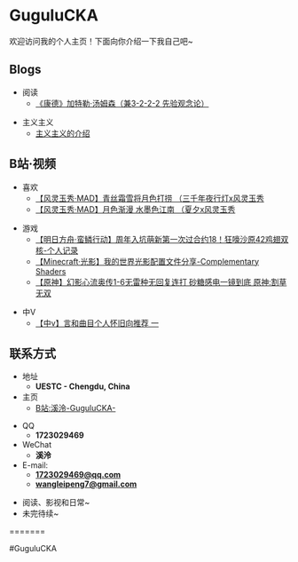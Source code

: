 # GuguluCKA

欢迎访问我的个人主页！下面向你介绍一下我自己吧\~

<!-- .slide -->

## Blogs

<!-- .slide vertical=true -->

- 阅读
  -   [ 《康德》加特勒·汤姆森（兼3-2-2-2 先验观念论）](https://gugulucka.github.io/2021/09/15/%E5%BA%B7%E5%BE%B7-%E5%8A%A0%E7%89%B9%E5%8B%92-%E6%B1%A4%E5%A7%86%E6%A3%AE-%E5%85%BC3-2-2-2-%E5%85%88%E9%AA%8C%E8%A7%82%E5%BF%B5%E8%AE%BA/)

<!-- .slide vertical=true -->

- 主义主义 
  -   [ 主义主义的介绍](https://gugulucka.github.io/2021/09/13/%E4%B8%BB%E4%B9%89%E4%B8%BB%E4%B9%89%E7%9A%84%E4%BB%8B%E7%BB%8D/)

<!-- .slide -->

## B站·视频

<!-- .slide vertical=true -->

- 喜欢 
  - [【风灵玉秀·MAD】青丝霜雪将月色打捞 （三千年夜行灯x风灵玉秀](https://www.bilibili.com/video/BV19v411h7Kd)
  - [【风灵玉秀·MAD】月色渐漫 水墨色江南 （夏夕x风灵玉秀](https://www.bilibili.com/video/BV1h5411K7pj)

<!-- .slide vertical=true -->

- 游戏
  -  [【明日方舟·蛮鳞行动】周年入坑萌新第一次过合约18！狂嚎沙原42鸡翅双核-个人记录](https://www.bilibili.com/video/BV1cb4y1U7L5)
  -  [【Minecraft·光影】我的世界光影配置文件分享-Complementary Shaders](https://www.bilibili.com/video/BV1xQ4y117AM)
  -  [【原神】幻影心流奥传1-6无雷种无回复连打 砂糖感电一镜到底 原神:割草无双](https://www.bilibili.com/video/BV1y64y1a7p9)

<!-- .slide vertical=true -->

- 中V
  -   [【中v】言和曲目个人怀旧向推荐 一](https://www.bilibili.com/video/BV15Q4y1Z7fR)

<!-- .slide -->

## 联系方式

- 地址
  - **UESTC - Chengdu, China**
- 主页
  - [ B站:溪泠-GuguluCKA-](https://space.bilibili.com/5014818)

<!-- .slide vertical=true -->

- QQ
  - **1723029469**
- WeChat
  - **溪泠**
- E-mail:
  - **[1723029469@qq.com](mailto:1723029469@qq.com)**
  - **[wangleipeng7@gmail.com](mailto:wangleipeng7@gmail.com)**

<!-- .slide vertical=true -->

- 阅读、影视和日常~
- 未完待续~

<!-- .slide -->

=======

#GuguluCKA

